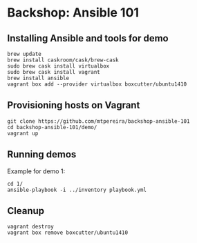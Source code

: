 # Backshop: Ansible 101

## Installing Ansible and tools for demo

```
brew update
brew install caskroom/cask/brew-cask
sudo brew cask install virtualbox
sudo brew cask install vagrant
brew install ansible
vagrant box add --provider virtualbox boxcutter/ubuntu1410
```

## Provisioning hosts on Vagrant

```
git clone https://github.com/mtpereira/backshop-ansible-101
cd backshop-ansible-101/demo/
vagrant up
```

## Running demos

Example for demo 1:

```
cd 1/
ansible-playbook -i ../inventory playbook.yml
```

## Cleanup

```
vagrant destroy
vagrant box remove boxcutter/ubuntu1410
```

